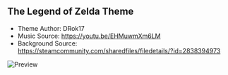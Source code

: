 ## The Legend of Zelda Theme ##
- Theme Author: DRok17 
- Music Source: https://youtu.be/EHMuwmXm6LM
- Background Source: https://steamcommunity.com/sharedfiles/filedetails/?id=2838394973

![Preview](https://user-images.githubusercontent.com/81541725/192054590-2455d913-2da6-4e13-b424-f953e84ba073.png)
